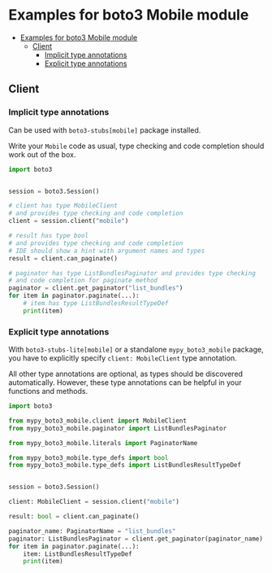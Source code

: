 <a id="examples-for-boto3-mobile-module"></a>

# Examples for boto3 Mobile module

- [Examples for boto3 Mobile module](#examples-for-boto3-mobile-module)
  - [Client](#client)
    - [Implicit type annotations](#implicit-type-annotations)
    - [Explicit type annotations](#explicit-type-annotations)

<a id="client"></a>

## Client

<a id="implicit-type-annotations"></a>

### Implicit type annotations

Can be used with `boto3-stubs[mobile]` package installed.

Write your `Mobile` code as usual, type checking and code completion should
work out of the box.

```python
import boto3


session = boto3.Session()

# client has type MobileClient
# and provides type checking and code completion
client = session.client("mobile")

# result has type bool
# and provides type checking and code completion
# IDE should show a hint with argument names and types
result = client.can_paginate()

# paginator has type ListBundlesPaginator and provides type checking
# and code completion for paginate method
paginator = client.get_paginator("list_bundles")
for item in paginator.paginate(...):
    # item has type ListBundlesResultTypeDef
    print(item)
```

<a id="explicit-type-annotations"></a>

### Explicit type annotations

With `boto3-stubs-lite[mobile]` or a standalone `mypy_boto3_mobile` package,
you have to explicitly specify `client: MobileClient` type annotation.

All other type annotations are optional, as types should be discovered
automatically. However, these type annotations can be helpful in your functions
and methods.

```python
import boto3

from mypy_boto3_mobile.client import MobileClient
from mypy_boto3_mobile.paginator import ListBundlesPaginator

from mypy_boto3_mobile.literals import PaginatorName

from mypy_boto3_mobile.type_defs import bool
from mypy_boto3_mobile.type_defs import ListBundlesResultTypeDef


session = boto3.Session()

client: MobileClient = session.client("mobile")

result: bool = client.can_paginate()

paginator_name: PaginatorName = "list_bundles"
paginator: ListBundlesPaginator = client.get_paginator(paginator_name)
for item in paginator.paginate(...):
    item: ListBundlesResultTypeDef
    print(item)
```
